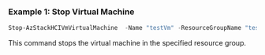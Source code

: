 ### Example 1: Stop Virtual Machine 
```powershell
Stop-AzStackHCIVmVirtualMachine  -Name "testVm" -ResourceGroupName "test-rg"

```
This command stops the virtual machine in the specified resource group. 